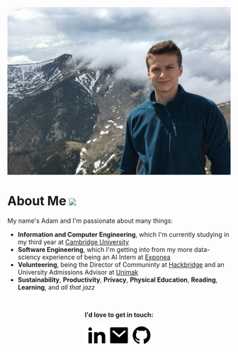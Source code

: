 ![Profile Picture](img/profile_pic.jpg)

# About Me <img src="https://raw.githubusercontent.com/adam-sroka/adam-sroka.github.io/master/img/memoji_transparent.gif" height="77px" />

My name's Adam and I'm passionate about many things:
- **Information and Computer Engineering**, which I'm currently studying in my third year at [Cambridge University](https://www.cam.ac.uk/)
- **Software Engineering**, which I'm getting into from my more data-sciency experience of being an AI Intern at [Exponea](https://exponea.com/)
- **Volunteering**, being the Director of Communinty at [Hackbridge](https://hackbridge.io/) and an University Admissions Advisor at [Unimak](https://unimak.sk/)
- **Sustainability**, **Productivity**, **Privacy**, **Physical Education**, **Reading**, **Learning**, and _all that jazz_

<br>

<p align="center">
  <b>I'd love to get in touch:<b>
    <p align="center">
      <a href="https://www.linkedin.com/in/adam-sroka/" alt="Linkedin"><img src="https://raw.githubusercontent.com/adam-sroka/adam-sroka.github.io/master/img/linkedin-fill.svg"></a>
      <a href="mailto:as.csi@slmail.me" alt="Contact me"><img src="https://raw.githubusercontent.com/adam-sroka/adam-sroka.github.io/master/img/mail-fill.svg"></a>
    <a href="http://github.com/adam-sroka/" alt="My site"><img src="https://raw.githubusercontent.com/adam-sroka/adam-sroka.github.io/master/img/github-fill.svg"></a>
  </p>
